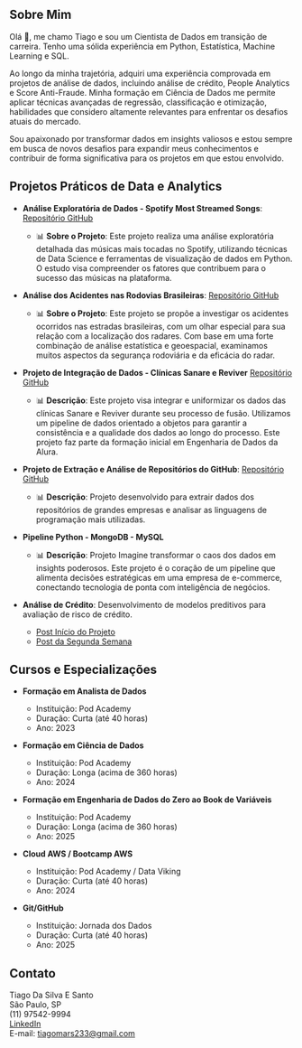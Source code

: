 ## Sobre Mim
Olá 👋, me chamo Tiago e sou um Cientista de Dados em transição de carreira. Tenho uma sólida experiência em Python, Estatística, Machine Learning e SQL.

Ao longo da minha trajetória, adquiri uma experiência comprovada em projetos de análise de dados, incluindo análise de crédito, People Analytics e Score Anti-Fraude. Minha formação em Ciência de Dados me permite aplicar técnicas avançadas de regressão, classificação e otimização, habilidades que considero altamente relevantes para enfrentar os desafios atuais do mercado.

Sou apaixonado por transformar dados em insights valiosos e estou sempre em busca de novos desafios para expandir meus conhecimentos e contribuir de forma significativa para os projetos em que estou envolvido.

## Projetos Práticos de Data e Analytics
- **Análise Exploratória de Dados - Spotify Most Streamed Songs**: [Repositório GitHub](https://github.com/tmarsbr/data-analyst-project)
    - 📊 **Sobre o Projeto**: Este projeto realiza uma análise exploratória detalhada das músicas mais tocadas no Spotify, utilizando técnicas de Data Science e ferramentas de visualização de dados em Python. O estudo visa compreender os fatores que contribuem para o sucesso das músicas na plataforma.

- **Análise dos Acidentes nas Rodovias Brasileiras**: [Repositório GitHub](https://github.com/tmarsbr/analise-PRF-)
    - 📊 **Sobre o Projeto**: Este projeto se propõe a investigar os acidentes ocorridos nas estradas brasileiras, com um olhar especial para sua relação com a localização dos radares. Com base em uma forte combinação de análise estatística e geoespacial, examinamos muitos aspectos da segurança rodoviária e da eficácia do radar.

- **Projeto de Integração de Dados - Clínicas Sanare e Reviver** [Repositório GitHub](https://github.com/tmarsbr/projeto_pipeline)
    - 📊 **Descrição**: Este projeto visa integrar e uniformizar os dados das clínicas Sanare e Reviver durante seu processo de fusão. Utilizamos um pipeline de dados orientado a objetos para garantir a consistência e a qualidade dos dados ao longo do processo. Este projeto faz parte da formação inicial em Engenharia de Dados da Alura.

- **Projeto de Extração e Análise de Repositórios do GitHub**: [Repositório GitHub](https://github.com/tmarsbr/Projeto_api)
    - 📊 **Descrição**: Projeto desenvolvido para extrair dados dos repositórios de grandes empresas e analisar as linguagens de programação mais utilizadas.

- **Pipeline Python - MongoDB - MySQL**
    - 📊 **Descrição**: Projeto Imagine transformar o caos dos dados em insights poderosos. Este projeto é o coração de um pipeline que alimenta decisões estratégicas em uma empresa de e-commerce, conectando tecnologia de ponta com inteligência de negócios.

- **Análise de Crédito**: Desenvolvimento de modelos preditivos para avaliação de risco de crédito.
  - [Post Início do Projeto](https://www.linkedin.com/pulse/an%C3%A1lise-de-cr%C3%A9dito-o-in%C3%ADcio-uma-nova-jornada-em-ci%C3%AAncia-tiago-silva-070zf/?trackingId=I%2FKtlovKdoNnHe6quw1mqA%3D%3D)
  - [Post da Segunda Semana](https://www.linkedin.com/in/tiagocientistadados/recent-activity/all/)

## Cursos e Especializações
- **Formação em Analista de Dados**
  - Instituição: Pod Academy
  - Duração: Curta (até 40 horas)
  - Ano: 2023

- **Formação em Ciência de Dados**
  - Instituição: Pod Academy
  - Duração: Longa (acima de 360 horas)
  - Ano: 2024

- **Formação em Engenharia de Dados do Zero ao Book de Variáveis**
  - Instituição: Pod Academy
  - Duração: Longa (acima de 360 horas)
  - Ano: 2025

- **Cloud AWS / Bootcamp AWS**
  - Instituição: Pod Academy / Data Viking
  - Duração: Curta (até 40 horas)
  - Ano: 2024

- **Git/GitHub**
  - Instituição: Jornada dos Dados
  - Duração: Curta (até 40 horas)
  - Ano: 2025

## Contato
Tiago Da Silva E Santo  
São Paulo, SP  
(11) 97542-9994  
[LinkedIn](https://www.linkedin.com/in/tiagocientistadados)  
E-mail: tiagomars233@gmail.com

